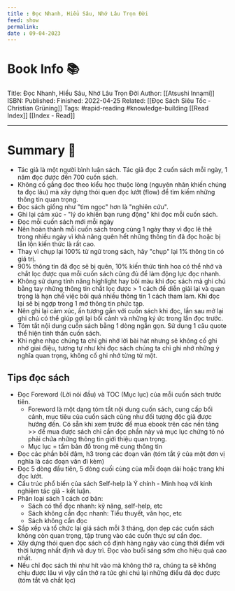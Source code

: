 ```yaml
---
title : Đọc Nhanh, Hiểu Sâu, Nhớ Lâu Trọn Đời
feed: show
permalink: 
date : 09-04-2023
---
```


# Book Info 📚
Title: Đọc Nhanh, Hiểu Sâu, Nhớ Lâu Trọn Đời
Author: [[Atsushi Innami]]
ISBN:
Published:
Finished: 2022-04-25
Related: [[Đọc Sách Siêu Tốc - Christian Grüning]]
Tags: #rapid-reading #knowledge-building
[[Read Index]]
[[Index - Read]]
___

# Summary 💬
- Tác giả là một người bình luận sách. Tác giả đọc 2 cuốn sách mỗi ngày, 1 năm đọc được đến 700 cuốn sách.
- Không cố gắng đọc theo kiểu học thuộc lòng (nguyên nhân khiến chúng ta đọc lâu) mà xây dựng thói quen đọc lướt (flow) để tìm kiếm những thông tin quan trọng.
- Đọc sách giống như "tìm ngọc" hơn là "nghiên cứu".
- Ghi lại cảm xúc - "lý do khiến bạn rung động" khi đọc mỗi cuốn sách.
- Đọc mỗi cuốn sách mới mỗi ngày
- Nên hoàn thành mỗi cuốn sách trong cùng 1 ngày thay vì đọc lê thê trong nhiều ngày vì khả năng quên hết những thông tin đã đọc hoặc bị lẫn lộn kiến thức là rất cao.
- Thay vì chụp lại 100% từ ngữ trong sách, hãy "chụp" lại 1% thông tin có giá trị.
- 90% thông tin đã đọc sẽ bị quên, 10% kiến thức tinh hoa có thể nhớ và chắt lọc được qua mỗi cuốn sách cũng đủ để làm động lực đọc nhanh.
- Không sử dụng tính năng highlight hay bôi màu khi đọc sách mà ghi chú bằng tay những thông tin chắt lọc được > 1 cách để diễn giải lại và quan trọng là hạn chế việc bôi quá nhiều thông tin 1 cách tham lam. Khi đọc lại sẽ bị ngợp trong 1 mớ thông tin phức tạp.
- Nên ghi lại cảm xúc, ấn tượng gắn với cuốn sách khi đọc, lần sau mở lại ghi chú có thể giúp gợi lại bối cảnh và những ký ức trong lần đọc trước.
- Tóm tắt nội dung cuốn sách bằng 1 dòng ngắn gọn. Sử dụng 1 câu quote thể hiện tinh thần cuốn sách.
- Khi nghe nhạc chúng ta chỉ ghi nhớ lời bài hát nhưng sẽ không cố ghi nhớ giai điệu, tương tự như khi đọc sách chúng ta chỉ ghi nhớ những ý nghĩa quan trọng, không cố ghi nhớ từng từ một.
## Tips đọc sách
- Đọc Foreword (Lời nói đầu) và TOC (Mục lục) của mỗi cuốn sách trước tiên.
	- Foreword là một dạng tóm tắt nội dung cuốn sách, cung cấp bối cảnh, mục tiêu của cuốn sách cũng như đối tượng độc giả được hướng đến. Có sẵn khi xem trước để mua ebook trên các nền tảng >> để mua được sách chỉ cần đọc phần này và mục lục chứng tỏ nó phải chứa những thông tin giới thiệu quan trọng.
	- Mục lục = tấm bản đồ trong mê cung thông tin
- Đọc các phần bôi đậm, h3 trong các đoạn văn (tóm tắt ý của một đơn vị nghĩa là các đoạn văn đi kèm)
- Đọc 5 dòng đầu tiên, 5 dòng cuối cùng của mỗi đoạn dài hoặc trang khi đọc lướt.
- Cấu trúc phổ biến của sách Self-help là Ý chính - Minh hoạ với kinh nghiệm tác giả - kết luận.
- Phân loại sách 1 cách cơ bản:
	- Sách có thể đọc nhanh: kỹ năng, self-help, etc
	- Sách không cần đọc nhanh: Tiểu thuyết, văn học, etc
	- Sách không cần đọc
- Sắp xếp và tổ chức lại giá sách mỗi 3 tháng, dọn dẹp các cuốn sách không còn quan trọng, tập trung vào các cuốn thực sự cần đọc.
- Xây dựng thói quen đọc sách cố định hàng ngày vào cùng thời điểm với thời lượng nhất định và duy trì. Đọc vào buổi sáng sớm cho hiệu quả cao nhất. 
- Nếu chỉ đọc sách thì như hít vào mà không thở ra, chúng ta sẽ không chịu được lâu vì vậy cần thở ra tức ghi chú lại những điểu đã đọc được (tóm tắt và chắt lọc)
